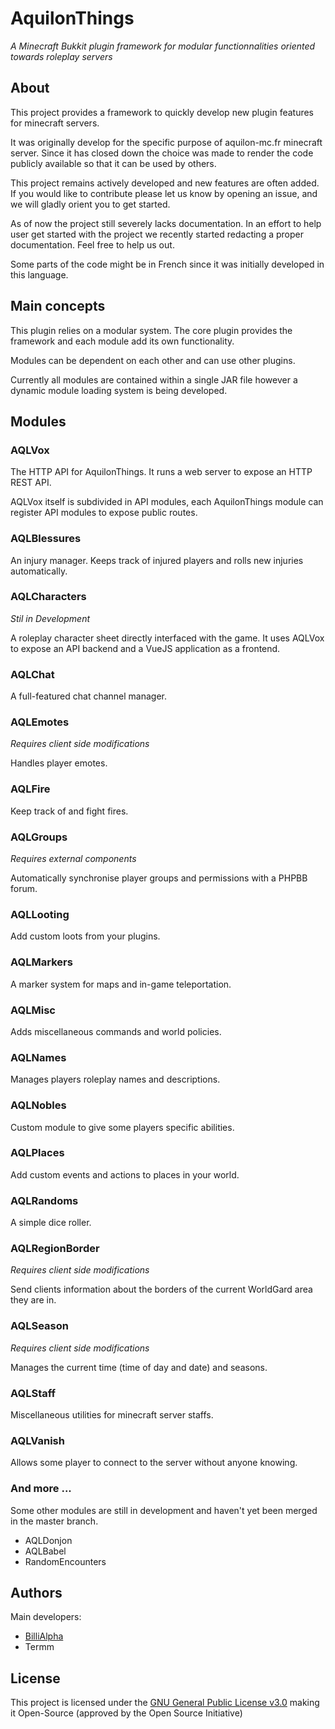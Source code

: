 # AquilonThings #
_A Minecraft Bukkit plugin framework for modular functionnalities oriented towards roleplay servers_

## About ##
This project provides a framework to quickly develop new plugin features for minecraft servers.

It was originally develop for the specific purpose of aquilon-mc.fr minecraft server.
Since it has closed down the choice was made to render the code publicly available so that it can be used by others.

This project remains actively developed and new features are often added.
If you would like to contribute please let us know by opening an issue, and we will gladly orient you to get started.

As of now the project still severely lacks documentation. In an effort to help user get started with the project
we recently started redacting a proper documentation. Feel free to help us out.

Some parts of the code might be in French since it was initially developed in this language.

## Main concepts ##
This plugin relies on a modular system.
The core plugin provides the framework and each module add its own functionality.

Modules can be dependent on each other and can use other plugins.

Currently all modules are contained within a single JAR file
however a dynamic module loading system is being developed.

## Modules ##
### AQLVox ###
The HTTP API for AquilonThings. It runs a web server to expose an HTTP REST API.

AQLVox itself is subdivided in API modules, each AquilonThings module can register API modules
to expose public routes.

### AQLBlessures ###
An injury manager. Keeps track of injured players and rolls new injuries automatically.

### AQLCharacters ###
_Stil in Development_

A roleplay character sheet directly interfaced with the game. It uses AQLVox to expose an API backend
and a VueJS application as a frontend.

### AQLChat ###
A full-featured chat channel manager.

### AQLEmotes ###
_Requires client side modifications_

Handles player emotes.

### AQLFire ###
Keep track of and fight fires.

### AQLGroups ###
_Requires external components_

Automatically synchronise player groups and permissions with a PHPBB forum.

### AQLLooting ###
Add custom loots from your plugins.

### AQLMarkers ###
A marker system for maps and in-game teleportation.

### AQLMisc ###
Adds miscellaneous commands and world policies.

### AQLNames ###
Manages players roleplay names and descriptions.

### AQLNobles ###
Custom module to give some players specific abilities.

### AQLPlaces ###
Add custom events and actions to places in your world.

### AQLRandoms ###
A simple dice roller.

### AQLRegionBorder ###
_Requires client side modifications_

Send clients information about the borders of the current WorldGard area they are in.

### AQLSeason ###
_Requires client side modifications_

Manages the current time (time of day and date) and seasons.

### AQLStaff ###
Miscellaneous utilities for minecraft server staffs.

### AQLVanish ###
Allows some player to connect to the server without anyone knowing.

### And more ... ###
Some other modules are still in development and haven't yet been merged in the master branch.

 * AQLDonjon
 * AQLBabel
 * RandomEncounters

## Authors ##
Main developers:
 * [BilliAlpha](https://github.com/BilliAlpha)
 * Termm

## License ##
This project is licensed under the [GNU General Public License v3.0](https://opensource.org/licenses/GPL-3.0)
making it Open-Source (approved by the Open Source Initiative)